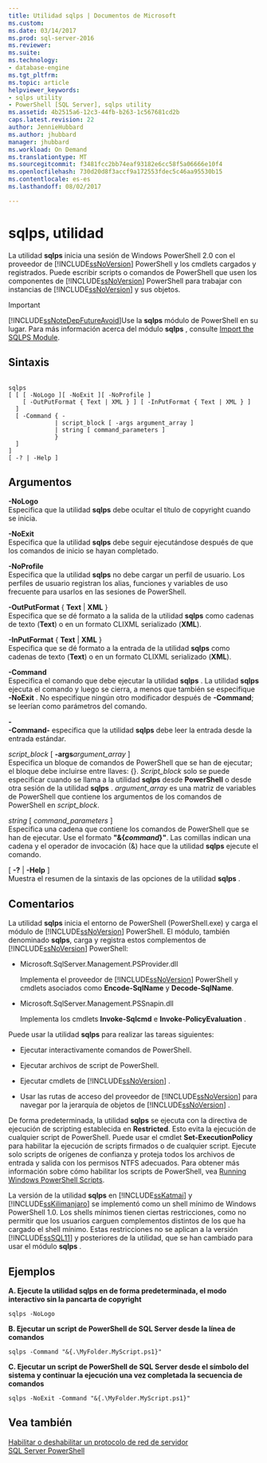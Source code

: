 ```yaml
---
title: Utilidad sqlps | Documentos de Microsoft
ms.custom: 
ms.date: 03/14/2017
ms.prod: sql-server-2016
ms.reviewer: 
ms.suite: 
ms.technology:
- database-engine
ms.tgt_pltfrm: 
ms.topic: article
helpviewer_keywords:
- sqlps utility
- PowerShell [SQL Server], sqlps utility
ms.assetid: 4b2515a6-12c3-44fb-b263-1c567681cd2b
caps.latest.revision: 22
author: JennieHubbard
ms.author: jhubbard
manager: jhubbard
ms.workload: On Demand
ms.translationtype: MT
ms.sourcegitcommit: f3481fcc2bb74eaf93182e6cc58f5a06666e10f4
ms.openlocfilehash: 730d20d8f3accf9a172553fdec5c46aa95530b15
ms.contentlocale: es-es
ms.lasthandoff: 08/02/2017

---
```

# <a name="sqlps-utility"></a>sqlps, utilidad
  La utilidad **sqlps** inicia una sesión de Windows PowerShell 2.0 con el proveedor de [!INCLUDE[ssNoVersion](../includes/ssnoversion-md.md)] PowerShell y los cmdlets cargados y registrados. Puede escribir scripts o comandos de PowerShell que usen los componentes de [!INCLUDE[ssNoVersion](../includes/ssnoversion-md.md)] PowerShell para trabajar con instancias de [!INCLUDE[ssNoVersion](../includes/ssnoversion-md.md)] y sus objetos.  
  
> [!IMPORTANT]  
>  [!INCLUDE[ssNoteDepFutureAvoid](../includes/ssnotedepfutureavoid-md.md)]Use la **sqlps** módulo de PowerShell en su lugar. Para más información acerca del módulo **sqlps** , consulte [Import the SQLPS Module](../relational-databases/scripting/import-the-sqlps-module.md).  
  
## <a name="syntax"></a>Sintaxis  
  
```  
  
sqlps   
[ [ [ -NoLogo ][ -NoExit ][ -NoProfile ]  
    [ -OutPutFormat { Text | XML } ] [ -InPutFormat { Text | XML } ]  
  ]  
  [ -Command { -  
             | script_block [ -args argument_array ]  
             | string [ command_parameters ]  
             }  
  ]  
]  
[ -? | -Help ]  
```  
  
## <a name="arguments"></a>Argumentos  
 **-NoLogo**  
 Especifica que la utilidad **sqlps** debe ocultar el título de copyright cuando se inicia.  
  
 **-NoExit**  
 Especifica que la utilidad **sqlps** debe seguir ejecutándose después de que los comandos de inicio se hayan completado.  
  
 **-NoProfile**  
 Especifica que la utilidad **sqlps** no debe cargar un perfil de usuario. Los perfiles de usuario registran los alias, funciones y variables de uso frecuente para usarlos en las sesiones de PowerShell.  
  
 **-OutPutFormat** { **Text** | **XML** }  
 Especifica que se dé formato a la salida de la utilidad **sqlps** como cadenas de texto (**Text**) o en un formato CLIXML serializado (**XML**).  
  
 **-InPutFormat** { **Text** | **XML** }  
 Especifica que se dé formato a la entrada de la utilidad **sqlps** como cadenas de texto (**Text**) o en un formato CLIXML serializado (**XML**).  
  
 **-Command**  
 Especifica el comando que debe ejecutar la utilidad **sqlps** . La utilidad **sqlps** ejecuta el comando y luego se cierra, a menos que también se especifique **-NoExit** . No especifique ningún otro modificador después de **-Command**; se leerían como parámetros del comando.  
  
 **-**  
 **-Command-** especifica que la utilidad **sqlps** debe leer la entrada desde la entrada estándar.  
  
 *script_block* [ **-args***argument_array* ]  
 Especifica un bloque de comandos de PowerShell que se han de ejecutar; el bloque debe incluirse entre llaves: {}. *Script_block* solo se puede especificar cuando se llama a la utilidad **sqlps** desde **PowerShell** o desde otra sesión de la utilidad **sqlps** . *argument_array* es una matriz de variables de PowerShell que contiene los argumentos de los comandos de PowerShell en *script_block*.  
  
 *string* [ *command_parameters* ]  
 Especifica una cadena que contiene los comandos de PowerShell que se han de ejecutar. Use el formato **"&{***command***}"**. Las comillas indican una cadena y el operador de invocación (&) hace que la utilidad **sqlps** ejecute el comando.  
  
 [ **-?** | **-Help** ]  
 Muestra el resumen de la sintaxis de las opciones de la utilidad **sqlps** .  
  
## <a name="remarks"></a>Comentarios  
 La utilidad **sqlps** inicia el entorno de PowerShell (PowerShell.exe) y carga el módulo de [!INCLUDE[ssNoVersion](../includes/ssnoversion-md.md)] PowerShell. El módulo, también denominado **sqlps**, carga y registra estos complementos de [!INCLUDE[ssNoVersion](../includes/ssnoversion-md.md)] PowerShell:  
  
-   Microsoft.SqlServer.Management.PSProvider.dll  
  
     Implementa el proveedor de [!INCLUDE[ssNoVersion](../includes/ssnoversion-md.md)] PowerShell y cmdlets asociados como **Encode-SqlName** y **Decode-SqlName**.  
  
-   Microsoft.SqlServer.Management.PSSnapin.dll  
  
     Implementa los cmdlets **Invoke-Sqlcmd** e **Invoke-PolicyEvaluation** .  
  
 Puede usar la utilidad **sqlps** para realizar las tareas siguientes:  
  
-   Ejecutar interactivamente comandos de PowerShell.  
  
-   Ejecutar archivos de script de PowerShell.  
  
-   Ejecutar cmdlets de [!INCLUDE[ssNoVersion](../includes/ssnoversion-md.md)] .  
  
-   Usar las rutas de acceso del proveedor de [!INCLUDE[ssNoVersion](../includes/ssnoversion-md.md)] para navegar por la jerarquía de objetos de [!INCLUDE[ssNoVersion](../includes/ssnoversion-md.md)] .  
  
 De forma predeterminada, la utilidad **sqlps** se ejecuta con la directiva de ejecución de scripting establecida en **Restricted**. Esto evita la ejecución de cualquier script de PowerShell. Puede usar el cmdlet **Set-ExecutionPolicy** para habilitar la ejecución de scripts firmados o de cualquier script. Ejecute solo scripts de orígenes de confianza y proteja todos los archivos de entrada y salida con los permisos NTFS adecuados. Para obtener más información sobre cómo habilitar los scripts de PowerShell, vea [Running Windows PowerShell Scripts](http://go.microsoft.com/fwlink/?LinkId=103166).  
  
 La versión de la utilidad **sqlps** en [!INCLUDE[ssKatmai](../includes/sskatmai-md.md)] y [!INCLUDE[ssKilimanjaro](../includes/sskilimanjaro-md.md)] se implementó como un shell mínimo de Windows PowerShell 1.0. Los shells mínimos tienen ciertas restricciones, como no permitir que los usuarios carguen complementos distintos de los que ha cargado el shell mínimo. Estas restricciones no se aplican a la versión [!INCLUDE[ssSQL11](../includes/sssql11-md.md)] y posteriores de la utilidad, que se han cambiado para usar el módulo **sqlps** .  
  
## <a name="examples"></a>Ejemplos  
 **A. Ejecute la utilidad sqlps en de forma predeterminada, el modo interactivo sin la pancarta de copyright**  
  
```  
sqlps -NoLogo  
```  
  
 **B. Ejecutar un script de PowerShell de SQL Server desde la línea de comandos**  
  
```  
sqlps -Command "&{.\MyFolder.MyScript.ps1}"  
```  
  
 **C. Ejecutar un script de PowerShell de SQL Server desde el símbolo del sistema y continuar la ejecución una vez completada la secuencia de comandos**  
  
```  
sqlps -NoExit -Command "&{.\MyFolder.MyScript.ps1}"  
```  
  
## <a name="see-also"></a>Vea también  
 [Habilitar o deshabilitar un protocolo de red de servidor](../database-engine/configure-windows/enable-or-disable-a-server-network-protocol.md)   
 [SQL Server PowerShell](../relational-databases/scripting/sql-server-powershell.md)  
  
  

